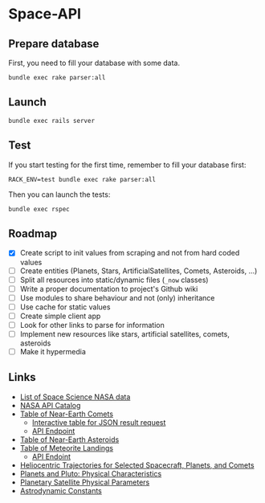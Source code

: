 # Space-API

## Prepare database

First, you need to fill your database with some data.

    bundle exec rake parser:all

## Launch

    bundle exec rails server

## Test

If you start testing for the first time, remember to fill your database first:

    RACK_ENV=test bundle exec rake parser:all

Then you can launch the tests:

    bundle exec rspec

## Roadmap

- [x] Create script to init values from scraping and not from hard coded values
- [ ] Create entities (Planets, Stars, ArtificialSatellites, Comets, Asteroids, ...)
- [ ] Split all resources into static/dynamic files (`_now` classes)
- [ ] Write a proper documentation to project's Github wiki
- [ ] Use modules to share behaviour and not (only) inheritance
- [ ] Use cache for static values
- [ ] Create simple client app
- [ ] Look for other links to parse for information
- [ ] Implement new resources like stars, artificial satellites, comets, asteroids
- [ ] Make it hypermedia

## Links

* [List of Space Science NASA data](https://data.nasa.gov/browse/embed?category=Space+Science&limit=100&limitTo=&page=1&q=&sortBy=most_accessed&sortPeriod=year&utf8=%E2%9C%93&view_type=rich)
* [NASA API Catalog](https://data.nasa.gov/developer#page1)
* [Table of Near-Earth Comets](http://neo.jpl.nasa.gov/cgi-bin/neo_elem?max_rows=0;fmt=full;action=Display%20Table;type=NEC;show=1)
  * [Interactive table for JSON result request](https://data.nasa.gov/Space-Science/Near-Earth-Comets-Orbital-Elements/b67r-rgxc)
  * [API Endpoint](https://data.nasa.gov/resource/b67r-rgxc.json)
* [Table of Near-Earth Asteroids](http://neo.jpl.nasa.gov/cgi-bin/neo_elem?type=NEA;hmax=all;max_rows=0;fmt=full;action=Display%20Table;show=1)
* [Table of Meteorite Landings](https://data.nasa.gov/Space-Science/Meteorite-Landings/gh4g-9sfh)
  * [API Endoint](https://data.nasa.gov/resource/gh4g-9sfh.json)
* [Heliocentric Trajectories for Selected Spacecraft, Planets, and Comets](http://omniweb.gsfc.nasa.gov/coho/helios/heli.html)
* [Planets and Pluto: Physical Characteristics](http://ssd.jpl.nasa.gov/?planet_phys_par)
* [Planetary Satellite Physical Parameters](http://ssd.jpl.nasa.gov/?sat_phys_par)
* [Astrodynamic Constants](http://ssd.jpl.nasa.gov/?constants)
